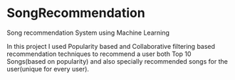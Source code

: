# SongRecommendation
Song recommendation System using Machine Learning

In this project I used Popularity based and Collaborative filtering based recommendation techniques to recommend a user both Top 10 Songs(based on popularity) and also specially recommended songs for the user(unique for every user).
